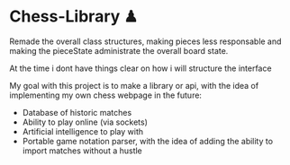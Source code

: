 # Chess-Library ♟

Remade the overall class structures, making pieces less responsable and making the pieceState administrate the overall board state.

At the time i dont have things clear on how i will structure the interface

My goal with this project is to make a library or api, with the idea of implementing my own chess webpage in the future:
* Database of historic matches
* Ability to play online (via sockets)
* Artificial intelligence to play with
* Portable game notation parser, with the idea of adding the ability to import matches without a hustle